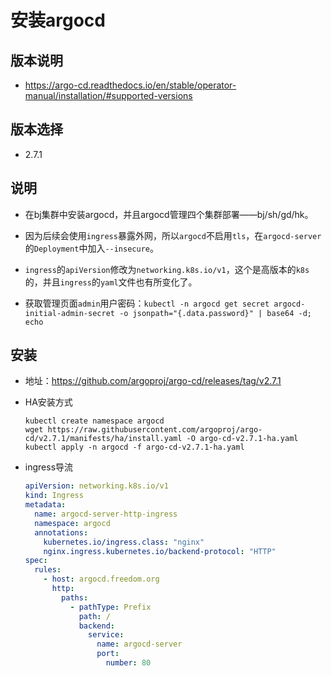 # 安装argocd

## 版本说明
- https://argo-cd.readthedocs.io/en/stable/operator-manual/installation/#supported-versions

## 版本选择
- 2.7.1

## 说明
- 在bj集群中安装argocd，并且argocd管理四个集群部署——bj/sh/gd/hk。

- 因为后续会使用`ingress`暴露外网，所以`argocd`不启用`tls`，在`argocd-server`的`Deployment`中加入`--insecure`。

- `ingress`的`apiVersion`修改为`networking.k8s.io/v1`，这个是高版本的`k8s`的，并且`ingress`的`yaml`文件也有所变化了。

- 获取管理页面`admin`用户密码：`kubectl -n argocd get secret argocd-initial-admin-secret -o jsonpath="{.data.password}" | base64 -d; echo`


## 安装
- 地址：https://github.com/argoproj/argo-cd/releases/tag/v2.7.1

- HA安装方式
    ```shell
    kubectl create namespace argocd
    wget https://raw.githubusercontent.com/argoproj/argo-cd/v2.7.1/manifests/ha/install.yaml -O argo-cd-v2.7.1-ha.yaml
    kubectl apply -n argocd -f argo-cd-v2.7.1-ha.yaml
    ```
    
- ingress导流
    ```yaml
    apiVersion: networking.k8s.io/v1
    kind: Ingress
    metadata:
      name: argocd-server-http-ingress
      namespace: argocd
      annotations:
        kubernetes.io/ingress.class: "nginx"
        nginx.ingress.kubernetes.io/backend-protocol: "HTTP"
    spec:
      rules:
        - host: argocd.freedom.org
          http:
            paths:
              - pathType: Prefix
                path: /
                backend:
                  service:
                    name: argocd-server
                    port:
                      number: 80
    ```